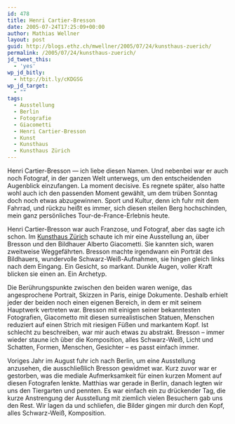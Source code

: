 ```yaml
---
id: 478
title: Henri Cartier-Bresson
date: 2005-07-24T17:25:09+00:00
author: Mathias Wellner
layout: post
guid: http://blogs.ethz.ch/mwellner/2005/07/24/kunsthaus-zuerich/
permalink: /2005/07/24/kunsthaus-zuerich/
jd_tweet_this:
  - 'yes'
wp_jd_bitly:
  - http://bit.ly/cKDGSG
wp_jd_target:
  - ""
tags:
  - Ausstellung
  - Berlin
  - Fotografie
  - Giacometti
  - Henri Cartier-Bresson
  - Kunst
  - Kunsthaus
  - Kunsthaus Zürich
---
```

Henri Cartier-Bresson &mdash; ich liebe diesen Namen. Und nebenbei war er auch noch Fotograf, in der ganzen Welt unterwegs, um den entscheidenden Augenblick einzufangen. La moment decisive. Es regnete später, also hatte wohl auch ich den passenden Moment gewählt, um dem trüben Sonntag doch noch etwas abzugewinnen. Sport und Kultur, denn ich fuhr mit dem Fahrrad, und rückzu heißt es immer, sich diesen steilen Berg hochschinden, mein ganz persönliches Tour-de-France-Erlebnis heute.

Henri Cartier-Bresson war auch Franzose, und Fotograf, aber das sagte ich schon. Im [Kunsthaus Zürich](http://www.kunsthaus.ch) schaute ich mir eine Ausstellung an, über Bresson und den Bildhauer Alberto Giacometti. Sie kannten sich, waren zweitweise Weggefährten. Bresson machte irgendwann ein Porträt des Bildhauers, wundervolle Schwarz-Weiß-Aufnahmen, sie hingen gleich links nach dem Eingang. Ein Gesicht, so markant. Dunkle Augen, voller Kraft blicken sie einen an. Ein Archetyp.

Die Berührungspunkte zwischen den beiden waren wenige, das angesprochene Portrait, Skizzen in Paris, einige Dokumente. Deshalb erhielt jeder der beiden noch einen eigenen Bereich, in dem er mit seinem Hauptwerk vertreten war. Bresson mit einigen seiner bekanntesten Fotografien, Giacometto mit diesen surrealistischen Statuen, Menschen reduziert auf einen Strich mit riesigen Füßen und markantem Kopf. Ist schlecht zu beschreiben, war mir auch etwas zu abstrakt. Bresson &#8211; immer wieder staune ich über die Komposition, alles Schwarz-Weiß, Licht und Schatten, Formen, Menschen, Gesichter &#8211; es passt einfach immer.

Voriges Jahr im August fuhr ich nach Berlin, um eine Ausstellung anzusehen, die ausschließlich Bresson gewidmet war. Kurz zuvor war er gestorben, was die mediale Aufmerksamkeit für einen kurzen Moment auf diesen Fotografen lenkte. Matthias war gerade in Berlin, danach legten wir uns den Tiergarten und pennten. Es war einfach ein zu drückender Tag, die kurze Anstrengung der Ausstellung mit ziemlich vielen Besuchern gab uns den Rest. Wir lagen da und schliefen, die Bilder gingen mir durch den Kopf, alles Schwarz-Weiß, Komposition.
